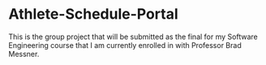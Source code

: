 # Athlete-Schedule-Portal
This is the group project that will be submitted as the final for my Software Engineering course that I am currently enrolled in with Professor Brad Messner.
